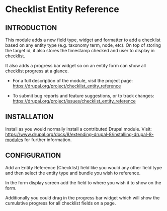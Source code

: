 Checklist Entity Reference
==========================


INTRODUCTION
------------

This module adds a new field type, widget and formatter to add a checklist
based on any entity type (e.g. taxonomy term, node, etc). On top of storing
the target id, it also stores the timestamp checked and user to display in
checklist.

It also adds a progress bar widget so on an entity form can show all
checklist progress at a glance.

 * For a full description of the module, visit the project page:
   https://drupal.org/project/checklist_entity_reference

 * To submit bug reports and feature suggestions, or to track changes:
   https://drupal.org/project/issues/checklist_entity_reference


INSTALLATION
------------

Install as you would normally install a contributed Drupal module. Visit:
https://www.drupal.org/docs/8/extending-drupal-8/installing-drupal-8-modules
for further information.


CONFIGURATION
-------------

Add an Entity Reference (Checklist) field like you would any other field
type and then select the entity type and bundle you wish to reference.

In the form display screen add the field to where you wish it to show
on the form.

Additionally you could drag in the progress bar widget which will show
the cumulative progress for all checklist fields on a page.
